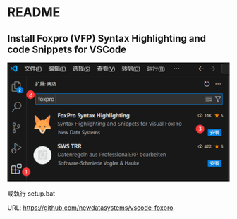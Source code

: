 # README
## Install Foxpro (VFP) Syntax Highlighting and code Snippets for VSCode
  
  
![alt text](foxprosyntaxhighlighting.png "FoxProSyntaxHighlighting") 
 
或執行 setup.bat

URL: https://github.com/newdatasystems/vscode-foxpro